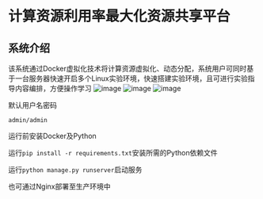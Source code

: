 # 计算资源利用率最大化资源共享平台
## 系统介绍
该系统通过Docker虚拟化技术将计算资源虚拟化、动态分配，系统用户可同时基于一台服务器快速开启多个Linux实验环境，快速搭建实验环境，且可进行实验指导内容编排，方便操作学习
![image](https://github.com/laishouchao/ResourceSharingExperimentPlatform/assets/55373024/4dbb0c9b-3805-4bea-90c2-85bfd2317e25)
![image](https://github.com/laishouchao/ResourceSharingExperimentPlatform/assets/55373024/577c21aa-2fdd-4794-83ff-e0ab50b8e902)
![image](https://github.com/laishouchao/ResourceSharingExperimentPlatform/assets/55373024/f72c0ff2-5bf3-4dba-a709-57af6d6a6488)

默认用户名密码
```
admin/admin
```

运行前安装Docker及Python

运行`pip install -r requirements.txt`安装所需的Python依赖文件

运行`python manage.py runserver`启动服务

也可通过Nginx部署至生产环境中
